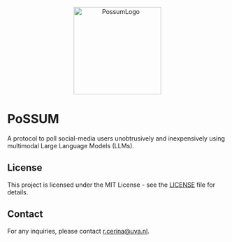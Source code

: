 <p align="center">
  <img src="https://github.com/robertocerinaprojects/PoSSUM/assets/51832016/51ea6c71-b4cd-4e7c-b7ca-eb9608ea868d" alt="PossumLogo" width="200" />
</p>

# PoSSUM
A protocol to poll social-media users unobtrusively and inexpensively using multimodal Large Language Models (LLMs).

## License
This project is licensed under the MIT License - see the [LICENSE](LICENSE) file for details.

## Contact
For any inquiries, please contact r.cerina@uva.nl.
